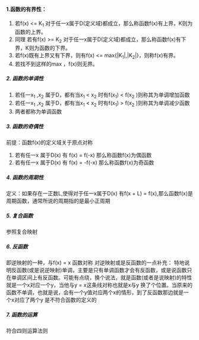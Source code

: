####  1.函数的有界性：
1. 若f(x) <= K<sub>1</sub>  对于任一x属于D(定义域)都成立，那么称函数f(x)有上界，K则为函数的上界。
2. 同理 若有f(x) >= K<sub>2</sub>  对于任一x属于D(定义域)都成立，那么称函数f(x)有下界，K则为函数的下界。
3. 若f(x)既有上界又有下界，则有f(x) <= max{|K<sub>1</sub>|,|K<sub>2</sub>|}，则称f(x)有界。
4. 若找不到这样的max ，f(x)则无界。
##### 2. 函数的单调性
1. 若任一x<sub>1</sub> ,x<sub>2</sub>  属于D，都有当x<sub>1</sub> < x<sub>2</sub> 时有f(x<sub>1</sub>) < f(x<sub>2</sub> )则称其为单调增加函数
2. 若任一x<sub>1</sub> ,x<sub>2</sub>  属于D，都有当x<sub>1</sub> < x<sub>2</sub> 时有f(x<sub>1</sub>) > f(x<sub>2</sub> )则称其为单调减少函数
3. 两者都称为单调函数 
##### 3. 函数的奇偶性
前提：函数f(x)的定义域关于原点对称
1. 若有任一x 属于D(x) 有 f(x) = f(-x) 那么称函数f(x)为偶函数
2. 若有任一x 属于D(x) 有 f(x) = -f(-x) 那么称函数f(x)为奇函数
##### 4. 函数的周期性
定义：如果存在一正数L,使得对于任一x属于D(x) 有f(x + L) = f(x),那么函数f(x)是周期函数，通常所说的周期指的是最小正周期
##### 5. 复合函数
参照复合映射
##### 6. 反函数
即逆映射的一种，与f(x) = x 函数对称
对逆映射或是反函数的一点补充：
特地说明反函数(或是说逆映射)单调，主要是只有单调函数才会有反函数，或是说函数只在单调区间上有反函数。可能有点绕，换个说法，就是函数(或者是说映射)的特性就是一个x对应一个y，当他与y = x这条线对称也就是x与y 换了个位置。当原来的函数不单调，也就是说，会有一个y值对应两个x的情形，到了反函数那边就是一个x对应了两个y 是不符合函数的定义的
##### 7. 函数的运算
符合四则运算法则
